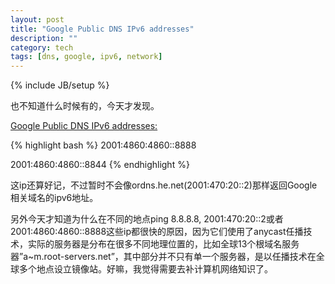 ```yaml
---
layout: post
title: "Google Public DNS IPv6 addresses"
description: ""
category: tech
tags: [dns, google, ipv6, network]
---
```

{% include JB/setup %}

也不知道什么时候有的，今天才发现。

[Google Public DNS IPv6 addresses:][google-dns]

{% highlight bash %}
2001:4860:4860::8888

2001:4860:4860::8844
{% endhighlight %}

这ip还算好记，不过暂时不会像ordns.he.net(2001:470:20::2)那样返回Google相关域名的ipv6地址。

另外今天才知道为什么在不同的地点ping 8.8.8.8, 2001:470:20::2或者2001:4860:4860::8888这些ip都很快的原因，因为它们使用了anycast任播技术，实际的服务器是分布在很多不同地理位置的，比如全球13个根域名服务器”a~m.root-servers.net”，其中部分并不只有单一个服务器，是以任播技术在全球多个地点设立镜像站。好嘛，我觉得需要去补计算机网络知识了。

[google-dns]: https://developers.google.com/speed/public-dns/docs/using
